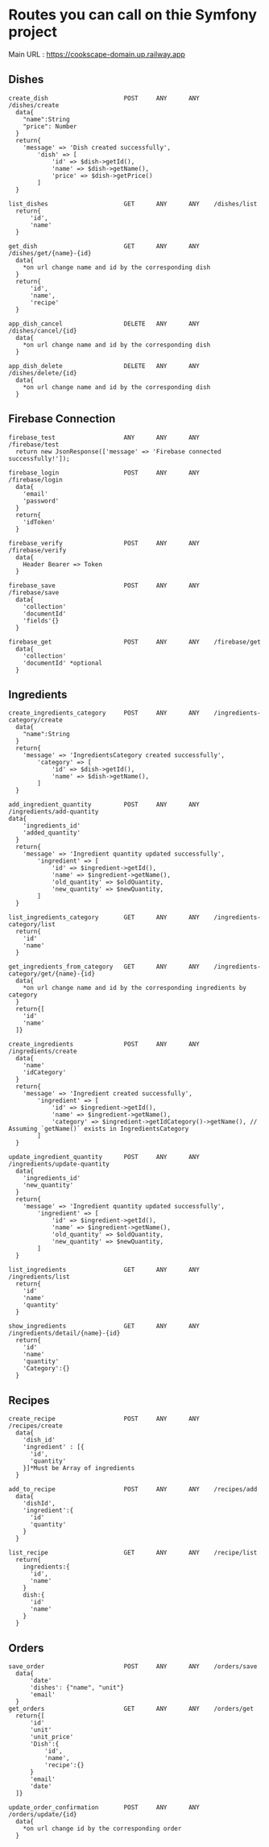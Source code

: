 <h1>Routes you can call on thie Symfony project</h1>

Main URL : <a href="https://cookscape-domain.up.railway.app">https://cookscape-domain.up.railway.app</a>

  <h2>Dishes</h2>
  
    create_dish                     POST     ANY      ANY    /dishes/create
      data{
        "name":String
        "price": Number
      }
      return{
        'message' => 'Dish created successfully',
            'dish' => [
                'id' => $dish->getId(),
                'name' => $dish->getName(),
                'price' => $dish->getPrice()
            ]
      }

    list_dishes                     GET      ANY      ANY    /dishes/list
      return{
          'id',
          'name'
      }

    get_dish                        GET      ANY      ANY    /dishes/get/{name}-{id}
      data{
        *on url change name and id by the corresponding dish
      }
      return{
          'id',
          'name',
          'recipe'
      }

    app_dish_cancel                 DELETE   ANY      ANY    /dishes/cancel/{id}
      data{
        *on url change name and id by the corresponding dish
      }

    app_dish_delete                 DELETE   ANY      ANY    /dishes/delete/{id}
      data{
        *on url change name and id by the corresponding dish
      }

  <h2>Firebase Connection</h2>
  
    firebase_test                   ANY      ANY      ANY    /firebase/test
      return new JsonResponse(['message' => 'Firebase connected successfully!']);
      
    firebase_login                  POST     ANY      ANY    /firebase/login
      data{
        'email'
        'password'
      }
      return{
        'idToken'
      }
    
    firebase_verify                 POST     ANY      ANY    /firebase/verify
      data{
        Header Bearer => Token
      }

    firebase_save                   POST     ANY      ANY    /firebase/save
      data{
        'collection'
        'documentId'
        'fields'{}
      }
      
    firebase_get                    POST     ANY      ANY    /firebase/get
      data{
        'collection'
        'documentId' *optional
      }

  <h2>Ingredients</h2>
  
    create_ingredients_category     POST     ANY      ANY    /ingredients-category/create
      data{
        "name":String
      }
      return{
        'message' => 'IngredientsCategory created successfully',
            'category' => [
                'id' => $dish->getId(),
                'name' => $dish->getName(),
            ]
      }

    add_ingredient_quantity         POST     ANY      ANY    /ingredients/add-quantity
    data{
        'ingredients_id'
        'added_quantity'
      }
      return{
        'message' => 'Ingredient quantity updated successfully',
            'ingredient' => [
                'id' => $ingredient->getId(),
                'name' => $ingredient->getName(),
                'old_quantity' => $oldQuantity,
                'new_quantity' => $newQuantity,
            ]
      }

    list_ingredients_category       GET      ANY      ANY    /ingredients-category/list
      return{
        'id'
        'name'
      }

    get_ingredients_from_category   GET      ANY      ANY    /ingredients-category/get/{name}-{id}
      data{
        *on url change name and id by the corresponding ingredients by category
      }
      return{[
        'id'
        'name'
      ]}
    
    create_ingredients              POST     ANY      ANY    /ingredients/create
      data{
        'name'
        'idCategory'
      }
      return{
        'message' => 'Ingredient created successfully',
            'ingredient' => [
                'id' => $ingredient->getId(),
                'name' => $ingredient->getName(),
                'category' => $ingredient->getIdCategory()->getName(), // Assuming `getName()` exists in IngredientsCategory
            ]
      }
    
    update_ingredient_quantity      POST     ANY      ANY    /ingredients/update-quantity
      data{
        'ingredients_id'
        'new_quantity'
      }
      return{
        'message' => 'Ingredient quantity updated successfully',
            'ingredient' => [
                'id' => $ingredient->getId(),
                'name' => $ingredient->getName(),
                'old_quantity' => $oldQuantity,
                'new_quantity' => $newQuantity,
            ]
      }
      
    list_ingredients                GET      ANY      ANY    /ingredients/list
      return{
        'id'
        'name'
        'quantity'
      }
    
    show_ingredients                GET      ANY      ANY    /ingredients/detail/{name}-{id}
      return{
        'id'
        'name'
        'quantity'
        'Category':{}
      }

  <h2>Recipes</h2>
  
    create_recipe                   POST     ANY      ANY    /recipes/create
      data{
        'dish_id'
        'ingredient' : [{
          'id',
          'quantity'
        }]*Must be Array of ingredients
      }
      
    add_to_recipe                   POST     ANY      ANY    /recipes/add
      data{
        'dishId',
        'ingredient':{
          'id'
          'quantity'
        }
      }
    
    list_recipe                     GET      ANY      ANY    /recipe/list
      return{
        ingredients:{
          'id',
          'name'
        }
        dish:{
          'id'
          'name'
        }
      }

  <h2>Orders</h2>

    save_order                      POST     ANY      ANY    /orders/save
      data{
          'date'
          'dishes': {"name", "unit"}
          'email'
      }
    get_orders                      GET      ANY      ANY    /orders/get
      return{[
          'id'
          'unit'
          'unit_price'
          'Dish':{
              'id',
              'name',
              'recipe':{}
          }
          'email'
          'date'
      ]}
    
    update_order_confirmation       POST     ANY      ANY    /orders/update/{id}
      data{
        *on url change id by the corresponding order
      }

